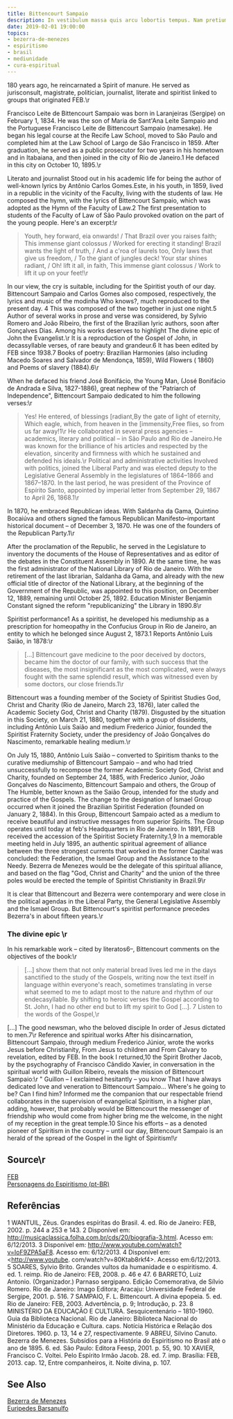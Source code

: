 ```yaml
---
title: Bittencourt Sampaio
description: In vestibulum massa quis arcu lobortis tempus. Nam pretium arcu in odio vulputate luctus.
date: 2019-02-01 19:00:00
topics:
- bezerra-de-menezes
- espiritismo
- brasil
- mediunidade
- cura-espiritual
---
```


180 years ago, he reincarnated a Spirit of manure. He served as jurisconsult,
magistrate, politician, journalist, literate and spiritist linked to groups that
originated FEB.\r

Francisco Leite de Bittencourt Sampaio was born in Laranjeiras (Sergipe) on
February 1, 1834. He was the son of Maria de Sant'Ana Leite Sampaio and the
Portuguese Francisco Leite de Bittencourt Sampaio (namesake). He began his legal
course at the Recife Law School, moved to São Paulo and completed him at the Law
School of Largo de São Francisco in 1859. After graduation, he served as a
public prosecutor for two years in his hometown and in Itabaiana, and then
joined in the city of Rio de Janeiro.1 He defaced in this city on October 10,
1895.\r

Literato and journalist Stood out in his academic life for being the author of
well-known lyrics by Antônio Carlos Gomes.Este, in his youth, in 1859, lived in
a republic in the vicinity of the Faculty, living with the students of law. He
composed the hymn, with the lyrics of Bittencourt Sampaio, which was adopted as
the Hymn of the Faculty of Law.2 The first presentation to students of the
Faculty of Law of São Paulo provoked ovation on the part of the young people.
Here's an excerpt:\r

> Youth, hey forward, eia onwards! / That Brazil over you raises faith; This
> immense giant colossus / Worked for erecting it standing! Brazil wants the
> light of truth, / And a c'roa of laurels too, Only laws that give us freedom,
> / To the giant of jungles deck! Your star shines radiant, / Oh! lift it all,
> in faith, This immense giant colossus / Work to lift it up on your feet!\r

In our view, the cry is suitable, including for the Spiritist youth of our day.
Bittencourt Sampaio and Carlos Gomes also composed, respectively, the lyrics and
music of the modinha Who knows?, much reproduced to the present day. 4 This was
composed of the two together in just one night.5 Author of several works in
prose and verse was considered, by Sylvio Romero and João Ribeiro, the first of
the Brazilian lyric authors, soon after Gonçalves Dias. Among his works deserves
to highlight The divine epic of John the Evangelist.\r It is a reproduction of
the Gospel of John, in decassyllable verses, of rare beauty and grandeur.6 It
has been edited by FEB since 1938.7 Books of poetry: Brazilian Harmonies (also
including Macedo Soares and Salvador de Mendonça, 1859), Wild Flowers ( 1860)
and Poems of slavery (1884).6\r

When he defaced his friend José Bonifácio, the Young Man, (José Bonifácio de
Andrada e Silva, 1827-1886), great nephew of the "Patriarch of Independence",
Bittencourt Sampaio dedicated to him the following verses:\r

> Yes! He entered, of blessings [radiant,By the gate of light of eternity, Which
> eagle, which, from heaven in the [immensity,Free flies, so from us far
> away!1\r
He collaborated in several press agencies – academics, literary and political –
in São Paulo and Rio de Janeiro.He was known for the brilliance of his articles
and respected by the elevation, sincerity and firmness with which he sustained
and defended his ideals.\r Political and administrative activities Involved with
politics, joined the Liberal Party and was elected deputy to the Legislative
General Assembly in the legislatures of 1864–1866 and 1867–1870. In the last
period, he was president of the Province of Espírito Santo, appointed by
imperial letter from September 29, 1867 to April 26, 1868.1\r

In 1870, he embraced Republican ideas. With Saldanha da Gama, Quintino Bocaiúva
and others signed the famous Republican Manifesto–important historical document
– of December 3, 1870. He was one of the founders of the Republican Party.1\r

After the proclamation of the Republic, he served in the Legislature to
inventory the documents of the House of Representatives and as editor of the
debates in the Constituent Assembly in 1890. At the same time, he was the first
administrator of the National Library of Rio de Janeiro. With the retirement of
the last librarian, Saldanha da Gama, and already with the new official title of
director of the National Library, at the beginning of the Government of the
Republic, was appointed to this position, on December 12, 1889, remaining until
October 25, 1892. Education Minister Benjamin Constant signed the reform
"republicanizing" the Library in 1890.8\r

Spiritist performance1 As a spiritist, he developed his mediumship as a
prescription for homeopathy in the Confucius Group in Rio de Janeiro, an entity
to which he belonged since August 2, 1873.1 Reports Antônio Luís Saião, in
1878:\r

> [...] Bittencourt gave medicine to the poor deceived by doctors, became him
> the doctor of our family, with such success that the diseases, the most
> insignificant as the most complicated, were always fought with the same
> splendid result, which was witnessed even by some doctors, our close
> friends.1\r

Bittencourt was a founding member of the Society of Spiritist Studies God,
Christ and Charity (Rio de Janeiro, March 23, 1876), later called the Academic
Society God, Christ and Charity (1879). Disgusted by the situation in this
Society, on March 21, 1880, together with a group of dissidents, including
Antônio Luís Saião and medium Frederico Júnior, founded the Spiritist Fraternity
Society, under the presidency of João Gonçalves do Nascimento, remarkable
healing medium.\r

On July 15, 1880, Antônio Luís Saião – converted to Spiritism thanks to the
curative mediumship of Bittencourt Sampaio – and who had tried unsuccessfully to
recompose the former Academic Society God, Christ and Charity, founded on
September 24, 1885, with Frederico Junior, João Gonçalves do Nascimento,
Bittencourt Sampaio and others, the Group of The Humble, better known as the
Saião Group, intended for the study and practice of the Gospels. The change to
the designation of Ismael Group occurred when it joined the Brazilian Spiritist
Federation (founded on January 2, 1884). In this Group, Bittencourt Sampaio
acted as a medium to receive beautiful and instructive messages from superior
Spirits. The Group operates until today at feb's Headquarters in Rio de Janeiro.
In 1891, FEB received the accession of the Spiritist Society Fraternity.1,9 In a
memorable meeting held in July 1895, an authentic spiritual agreement of
alliance between the three strongest currents that worked in the former Capital
was concluded: the Federation, the Ismael Group and the Assistance to the Needy.
Bezerra de Menezes would be the delegate of this spiritual alliance, and based
on the flag "God, Christ and Charity" and the union of the three poles would be
erected the temple of Spiritist Christianity in Brazil.9\r

It is clear that Bittencourt and Bezerra were contemporary and were close in the
political agendas in the Liberal Party, the General Legislative Assembly and the
Ismael Group. But Bittencourt's spiritist performance precedes Bezerra's in
about fifteen years.\r

### The divine epic \r
In his remarkable work – cited by literatos6–, Bittencourt comments on the objectives of the book:\r

> [...] show them that not only material bread lives led me in the days sanctified to the study of the Gospels, writing now the text itself in language within everyone's reach, sometimes translating in verse what seemed to me to adapt most to the nature and rhythm of our endecasyllable. By shifting to heroic verses the Gospel according to St. John, I had no other end but to lift my spirit to God [...]. 7 Listen to the words of the Gospel,\r

[...] The good newsman, who the beloved disciple In order of Jesus dictated to men.7\r
Reference and spiritual works After his disincarnation, Bittencourt Sampaio, through medium Frederico Júnior, wrote the works Jesus before Christianity, From Jesus to children and From Calvary to revelation, edited by FEB. In the book I returned,10 the Spirit Brother Jacob, by the psychography of Francisco Cândido Xavier, in conversation in the spiritual world with Guillon Ribeiro, reveals the mission of Bittencourt Sampaio:\r
" Guillon – I exclaimed hesitantly – you know That I have always dedicated love and veneration to Bittencourt Sampaio... Where's he going to be? Can I find him? Informed me the companion that our respectable friend collaborates in the supervision of evangelical Spiritism, in a higher plan, adding, however, that probably would be Bittencourt the messenger of friendship who would come from higher bring me the welcome, in the night of my reception in the great temple.10 Since his efforts – as a denoted pioneer of Spiritism in the country – until our day, Bittencourt Sampaio is an herald of the spread of the Gospel in the light of Spiritism!\r

## Source\r
[FEB](//www.febnet.org.br/ba/file/Pesquisa/Biografias/Bittencourt%20Sampaio.pdf)  
[Personagens do Espiritismo (pt-BR)](//personagensdoespiritismo.blogspot.com/2014/02/bittencourt-sampaio_20.html)  

## Referências 
1 WANTUIL, Zêus. Grandes espíritas do Brasil. 4. ed. Rio de Janeiro: FEB, 2002. p. 244 a 253 e 143.
2 Disponível em: <http://musicaclassica.folha.com.br/cds/20/biografia-3.html>. Acesso em: 6/12/2013.
3 Disponível em: <http://www.youtube.com/watch?v=IoF9ZPA5aF8>. Acesso em: 6/12/2013.
4 Disponível em: <http://www.youtube. com/watch?v=80Ktab8rkf4>. Acesso em:6/12/2013.
5 SOARES, Sylvio Brito. Grandes vultos da humanidade e o espiritismo. 4. ed. 1. reimp. Rio de Janeiro: FEB, 2008. p. 46 e 47.
6 BARRETO, Luiz Antonio. (Organizador.) Parnaso sergipano. Edição Comemorativa, de Sílvio Romero. Rio de Janeiro: Imago Editora; Aracaju: Universidade Federal de Sergipe, 2001. p. 516.
7 SAMPAIO, F. L. Bittencourt. A divina epopeia. 5. ed. Rio de Janeiro: FEB, 2003. Advertência, p. 9; Introdução, p. 23.
8 MINISTÉRIO DA EDUCAÇÃO E CULTURA. Sesquicentenário – 1810-1960. Guia da Biblioteca Nacional. Rio de Janeiro: Biblioteca Nacional do Ministério da Educação e Cultura. caps. Notícia Histórica e Relação dos Diretores. 1960. p. 13, 14 e 27, respectivamente.
9 ABREU, Silvino Canuto. Bezerra de Menezes. Subsídios para a História do Espiritismo no Brasil até o ano de 1895. 6. ed. São Paulo: Editora Feesp, 2001. p. 55, 90.
10 XAVIER, Francisco C. Voltei. Pelo Espírito Irmão Jacob. 28. ed. 7. imp. Brasília: FEB, 2013. cap. 12, Entre companheiros, it. Noite divina, p. 107.


## See Also
[Bezerra de Menezes](../bezerra-de-menezes)  
[Euripedes Barsanulfo](../euripedes-barsanulfo)  
